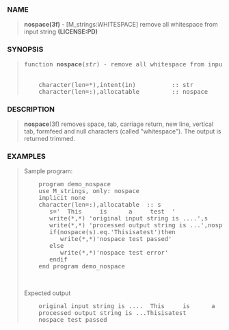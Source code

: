 <?
<body>
  <a name="top"></a>
  <div id="Container">
    <div id="Content">
      <div class="c112">
      </div><a name="0"></a>
      <h3><a name="0">NAME</a></h3>
      <blockquote>
        <b>nospace(3f)</b> - [M_strings:WHITESPACE] remove all whitespace from input string <b>(LICENSE:PD)</b>
      </blockquote><a name="contents"></a>
      <h3><a name="6">SYNOPSIS</a></h3>
      <blockquote>
        <pre>
function <b>nospace</b>(<i>str</i>) - remove all whitespace from input string
<br />
    character(len=*),intent(in)          :: str
    character(len=:),allocatable         :: nospace
</pre>
      </blockquote><a name="2"></a>
      <h3><a name="2">DESCRIPTION</a></h3>
      <blockquote>
        <p><b>nospace</b>(3f) removes space, tab, carriage return, new line, vertical tab, formfeed and null characters (called "whitespace"). The output is
        returned trimmed.</p>
      </blockquote><a name="3"></a>
      <h3><a name="3">EXAMPLES</a></h3>
      <blockquote>
        Sample program:
        <pre>
    program demo_nospace
    use M_strings, only: nospace
    implicit none
    character(len=:),allocatable  :: s
       s='  This     is      a     test  '
       write(*,*) 'original input string is ....',s
       write(*,*) 'processed output string is ...',nospace(s)
       if(nospace(s).eq.'Thisisatest')then
          write(*,*)'nospace test passed'
       else
          write(*,*)'nospace test error'
       endif
    end program demo_nospace
<br />
</pre>Expected output
        <pre>
    original input string is ....  This     is      a     test
    processed output string is ...Thisisatest
    nospace test passed
</pre>
      </blockquote><a name="4"></a>
    </div>
  </div>
</body>
